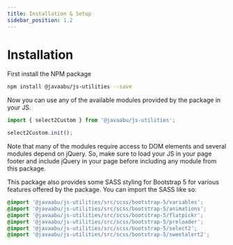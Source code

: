 ```yaml
---
title: Installation & Setup
sidebar_position: 1.2
---
```


# Installation

First install the NPM package 

```bash
npm install @javaabu/js-utilities --save
```

Now you can use any of the available modules provided by the package in your JS.

```JavaScript
import { select2Custom } from '@javaabu/js-utilities';

select2Custom.init();
```

Note that many of the modules require access to DOM elements and several modules depend on jQuery.
So, make sure to load your JS in your page footer and include jQuery in your page before including any module from this package.

This package also provides some SASS styling for Bootstrap 5 for various features offered by the package. You can import the SASS like so:

```scss
@import '@javaabu/js-utilities/src/scss/bootstrap-5/variables';
@import '@javaabu/js-utilities/src/scss/bootstrap-5/animations';
@import '@javaabu/js-utilities/src/scss/bootstrap-5/flatpickr';
@import '@javaabu/js-utilities/src/scss/bootstrap-5/preloader';
@import '@javaabu/js-utilities/src/scss/bootstrap-5/select2';
@import '@javaabu/js-utilities/src/scss/bootstrap-5/sweetalert2';
```